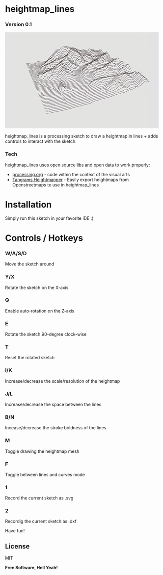 # heightmap_lines
### Version 0.1
![Alt text](https://github.com/sorny/heightmap_lines/blob/main/heightmap_lines.png?raw=true "heightmap_lines example")

heightmap_lines is a processing sketch to draw a heightmap in lines + adds controls to interact with the sketch.

### Tech
heightmap_lines uses open source libs and open data to work properly:

* [processing.org](https://processing.org/) - code within the context of the visual arts
* [Tangrams Heightmapper](https://tangrams.github.io/heightmapper) - Easily export heightmaps from Openstreetmaps to use in heightmap_lines


# Installation
Simply run this sketch in your favorite IDE :)

# Controls / Hotkeys

### W/A/S/D
Move the sketch around 

### Y/X
Rotate the sketch on the X-axis

### Q
Enable auto-rotation on the Z-axis

### E
Rotate the sketch 90-degree clock-wise

### T
Reset the rotated sketch

### I/K
Increase/decrease the scale/resolution of the heightmap

### J/L
Increase/decrease the space between the lines

### B/N
Incease/decrease the stroke boldness of the lines

### M
Toggle drawing the heightmap mesh

### F
Toggle between lines and curves mode

### 1
Record the current sketch as .svg

### 2
Recordig the current sketch as .dxf




Have fun!

License
----

MIT

**Free Software, Hell Yeah!**
